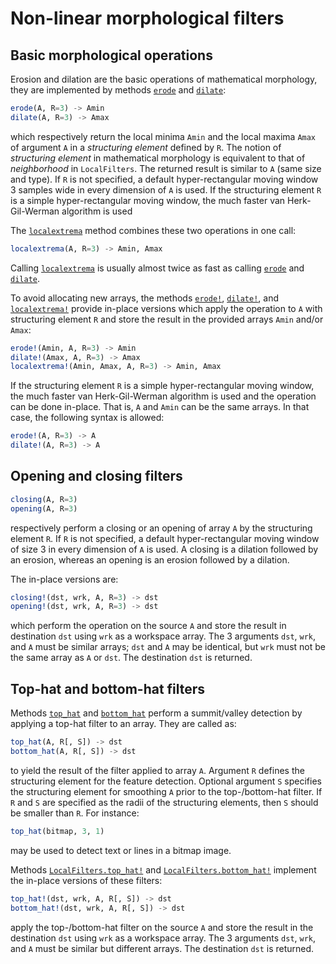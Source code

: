 # Non-linear morphological filters

## Basic morphological operations

Erosion and dilation are the basic operations of mathematical morphology, they are
implemented by methods [`erode`](@ref) and [`dilate`](@ref):

```julia
erode(A, R=3) -> Amin
dilate(A, R=3) -> Amax
```

which respectively return the local minima `Amin` and the local maxima `Amax` of argument
`A` in a *structuring element* defined by `R`. The notion of *structuring element* in
mathematical morphology is equivalent to that of *neighborhood* in `LocalFilters`. The
returned result is similar to `A` (same size and type). If `R` is not specified, a default
hyper-rectangular moving window 3 samples wide in every dimension of `A` is used. If the
structuring element `R` is a simple hyper-rectangular moving window, the much faster van
Herk-Gil-Werman algorithm is used

The [`localextrema`](@ref) method combines these two operations in one call:

```julia
localextrema(A, R=3) -> Amin, Amax
```

Calling [`localextrema`](@ref) is usually almost twice as fast as calling [`erode`](@ref)
and [`dilate`](@ref).

To avoid allocating new arrays, the methods [`erode!`](@ref), [`dilate!`](@ref), and
[`localextrema!`](@ref) provide in-place versions which apply the operation to `A` with
structuring element `R` and store the result in the provided arrays `Amin` and/or `Amax`:

```julia
erode!(Amin, A, R=3) -> Amin
dilate!(Amax, A, R=3) -> Amax
localextrema!(Amin, Amax, A, R=3) -> Amin, Amax
```

If the structuring element `R` is a simple hyper-rectangular moving window, the much
faster van Herk-Gil-Werman algorithm is used and the operation can be done in-place. That
is, `A` and `Amin` can be the same arrays. In that case, the following syntax is allowed:

```julia
erode!(A, R=3) -> A
dilate!(A, R=3) -> A
```

## Opening and closing filters

```julia
closing(A, R=3)
opening(A, R=3)
```

respectively perform a closing or an opening of array `A` by the structuring element `R`.
If `R` is not specified, a default hyper-rectangular moving window of size 3 in every
dimension of `A` is used. A closing is a dilation followed by an erosion, whereas an
opening is an erosion followed by a dilation.

The in-place versions are:

```julia
closing!(dst, wrk, A, R=3) -> dst
opening!(dst, wrk, A, R=3) -> dst
```

which perform the operation on the source `A` and store the result in destination `dst`
using `wrk` as a workspace array. The 3 arguments `dst`, `wrk`, and `A` must be similar
arrays; `dst` and `A` may be identical, but `wrk` must not be the same array as `A` or
`dst`. The destination `dst` is returned.


## Top-hat and bottom-hat filters

Methods [`top_hat`](@ref) and [`bottom_hat`](@ref) perform a summit/valley detection by
applying a top-hat filter to an array. They are called as:

```julia
top_hat(A, R[, S]) -> dst
bottom_hat(A, R[, S]) -> dst
```

to yield the result of the filter applied to array `A`. Argument `R` defines the
structuring element for the feature detection. Optional argument `S` specifies the
structuring element for smoothing `A` prior to the top-/bottom-hat filter. If `R` and `S`
are specified as the radii of the structuring elements, then `S` should be smaller than
`R`. For instance:

```julia
top_hat(bitmap, 3, 1)
```

may be used to detect text or lines in a bitmap image.

Methods [`LocalFilters.top_hat!`](@ref) and [`LocalFilters.bottom_hat!`](@ref) implement
the in-place versions of these filters:

```julia
top_hat!(dst, wrk, A, R[, S]) -> dst
bottom_hat!(dst, wrk, A, R[, S]) -> dst
```

apply the top-/bottom-hat filter on the source `A` and store the result in the destination
`dst` using `wrk` as a workspace array. The 3 arguments `dst`, `wrk`, and `A` must be
similar but different arrays. The destination `dst` is returned.
